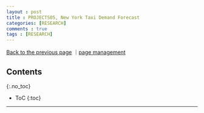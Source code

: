 ```yaml
---
layout : post
title : PROJECTS05, New York Taxi Demand Forecast
categories: [RESEARCH]
comments : true
tags : [RESEARCH]
---
```

[Back to the previous page](https://userdyk-github.github.io/Research.html) ｜<a href="" target="_blank">page management</a><br>

## Contents
{:.no_toc}

* ToC
{:toc}

<hr class="division1">


